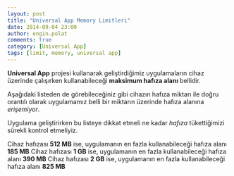 ```yaml
---
layout: post
title: "Universal App Memory Limitleri"
date: 2014-09-04 23:00
author: engin.polat
comments: true
category: [Universal App]
tags: [limit, memory, universal app]
---
```

**Universal App** projesi kullanarak geliştirdiğimiz uygulamaların cihaz üzerinde çalışırken kullanabileceği **maksimum hafıza alanı** bellidir.

Aşağıdaki listeden de görebileceğiniz gibi cihazın hafıza miktarı ile doğru orantılı olarak uygulamamız belli bir miktarın üzerinde hafıza alanına *erişemiyor*.

Uygulama geliştirirken bu listeye dikkat etmeli ne kadar *hafıza* tükettiğimizi sürekli kontrol etmeliyiz.

Cihaz hafızası **512 MB** ise, uygulamanın en fazla kullanabileceği hafıza alanı **185 MB**
Cihaz hafızası **1 GB** ise, uygulamanın en fazla kullanabileceği hafıza alanı **390 MB**
Cihaz hafızası **2 GB** ise, uygulamanın en fazla kullanabileceği hafıza alanı **825 MB**

